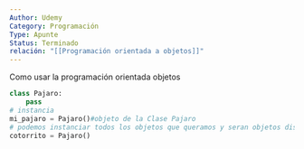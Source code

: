 ```yaml
---
Author: Udemy
Category: Programación
Type: Apunte
Status: Terminado
relación: "[[Programación orientada a objetos]]"
---
```

Como usar la programación orientada objetos 

```python
class Pajaro:
	pass
# instancia
mi_pajaro = Pajaro()#objeto de la Clase Pajaro
# podemos instanciar todos los objetos que queramos y seran objetos distintos
cotorrito = Pajaro()
```